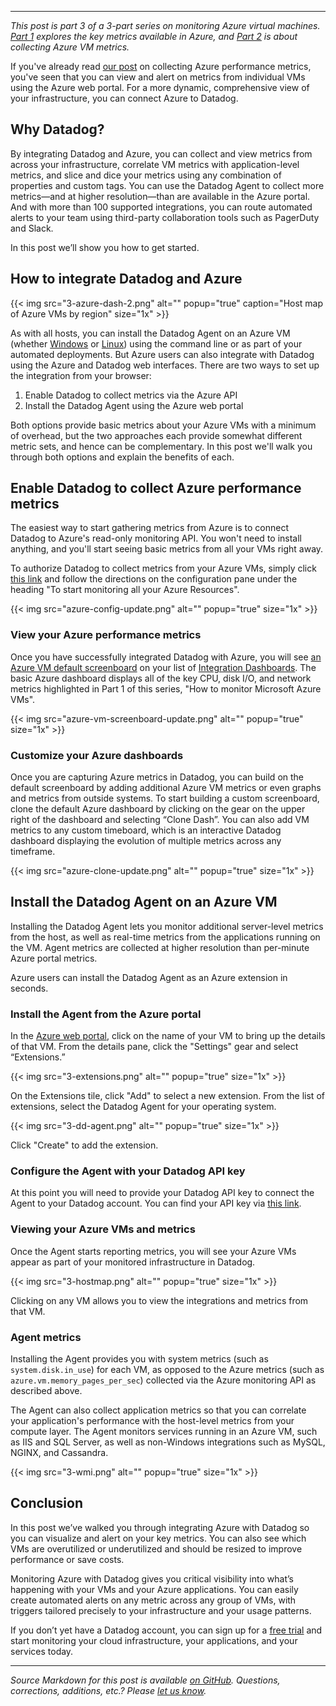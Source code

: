 ---

*This post is part 3 of a 3-part series on monitoring Azure virtual machines. [Part 1](/blog/how-to-monitor-microsoft-azure-vms) explores the key metrics available in Azure, and [Part 2](/blog/how-to-collect-azure-metrics) is about collecting Azure VM metrics.*

If you've already read [our post](/blog/how-to-collect-azure-metrics) on collecting Azure performance metrics, you've seen that you can view and alert on metrics from individual VMs using the Azure web portal. For a more dynamic, comprehensive view of your infrastructure, you can connect Azure to Datadog.


## Why Datadog?

By integrating Datadog and Azure, you can collect and view metrics from across your infrastructure, correlate VM metrics with application-level metrics, and slice and dice your metrics using any combination of properties and custom tags. You can use the Datadog Agent to collect more metrics—and at higher resolution—than are available in the Azure portal. And with more than 100 supported integrations, you can route automated alerts to your team using third-party collaboration tools such as PagerDuty and Slack.

In this post we’ll show you how to get started.


## How to integrate Datadog and Azure

{{< img src="3-azure-dash-2.png" alt="" popup="true" caption="Host map of Azure VMs by region" size="1x" >}}

As with all hosts, you can install the Datadog Agent on an Azure VM (whether [Windows](https://app.datadoghq.com/account/settings#agent/windows) or [Linux](https://app.datadoghq.com/account/settings#agent/ubuntu)) using the command line or as part of your automated deployments. But Azure users can also integrate with Datadog using the Azure and Datadog web interfaces. There are two ways to set up the integration from your browser:

1. Enable Datadog to collect metrics via the Azure API
2. Install the Datadog Agent using the Azure web portal


Both options provide basic metrics about your Azure VMs with a minimum of overhead, but the two approaches each provide somewhat different metric sets, and hence can be complementary. In this post we'll walk you through both options and explain the benefits of each.

## Enable Datadog to collect Azure performance metrics

The easiest way to start gathering metrics from Azure is to connect Datadog to Azure's read-only monitoring API. You won't need to install anything, and you'll start seeing basic metrics from all your VMs right away.

To authorize Datadog to collect metrics from your Azure VMs, simply click [this link](https://app.datadoghq.com/azure/landing) and follow the directions on the configuration pane under the heading "To start monitoring all your Azure Resources".

{{< img src="azure-config-update.png" alt="" popup="true" size="1x" >}}

### View your Azure performance metrics
Once you have successfully integrated Datadog with Azure, you will see [an Azure VM default screenboard](https://app.datadoghq.com/screen/integration/azure_vm) on your list of [Integration Dashboards](https://app.datadoghq.com/dash/list). The basic Azure dashboard displays all of the key CPU, disk I/O, and network metrics highlighted in Part 1 of this series, "How to monitor Microsoft Azure VMs".

{{< img src="azure-vm-screenboard-update.png" alt="" popup="true" size="1x" >}}

### Customize your Azure dashboards
Once you are capturing Azure metrics in Datadog, you can build on the default screenboard by adding additional Azure VM metrics or even graphs and metrics from outside systems. To start building a custom screenboard, clone the default Azure dashboard by clicking on the gear on the upper right of the dashboard and selecting “Clone Dash”. You can also add VM metrics to any custom timeboard, which is an interactive Datadog dashboard displaying the evolution of multiple metrics across any timeframe.

{{< img src="azure-clone-update.png" alt="" popup="true" size="1x" >}}


## Install the Datadog Agent on an Azure VM

Installing the Datadog Agent lets you monitor additional server-level metrics from the host, as well as real-time metrics from the applications running on the VM. Agent metrics are collected at higher resolution than per-minute Azure portal metrics.

Azure users can install the Datadog Agent as an Azure extension in seconds.

### Install the Agent from the Azure portal
In the [Azure web portal](https://portal.azure.com/), click on the name of your VM to bring up the details of that VM. From the details pane, click the "Settings" gear and select “Extensions.”

{{< img src="3-extensions.png" alt="" popup="true" size="1x" >}}

On the Extensions tile, click "Add" to select a new extension. From the list of extensions, select the Datadog Agent for your operating system.

{{< img src="3-dd-agent.png" alt="" popup="true" size="1x" >}}

Click "Create" to add the extension.

### Configure the Agent with your Datadog API key
At this point you will need to provide your Datadog API key to connect the Agent to your Datadog account. You can find your API key via [this link](https://app.datadoghq.com/azure/landing/).

### Viewing your Azure VMs and metrics
Once the Agent starts reporting metrics, you will see your Azure VMs appear as part of your monitored infrastructure in Datadog.

{{< img src="3-hostmap.png" alt="" popup="true" size="1x" >}}

Clicking on any VM allows you to view the integrations and metrics from that VM.

### Agent metrics
Installing the Agent provides you with system metrics (such as `system.disk.in_use`) for each VM, as opposed to the Azure metrics (such as `azure.vm.memory_pages_per_sec`) collected via the Azure monitoring API as described above.

The Agent can also collect application metrics so that you can correlate your application's performance with the host-level metrics from your compute layer. The Agent monitors services running in an Azure VM, such as IIS and SQL Server, as well as non-Windows integrations such as MySQL, NGINX, and Cassandra.

{{< img src="3-wmi.png" alt="" popup="true" size="1x" >}}

## Conclusion

In this post we’ve walked you through integrating Azure with Datadog so you can visualize and alert on your key metrics. You can also see which VMs are overutilized or underutilized and should be resized to improve performance or save costs.

Monitoring Azure with Datadog gives you critical visibility into what’s happening with your VMs and your Azure applications. You can easily create automated alerts on any metric across any group of VMs, with triggers tailored precisely to your infrastructure and your usage patterns.

If you don’t yet have a Datadog account, you can sign up for a <a href="#" class="sign-up-trigger">free trial</a> and start monitoring your cloud infrastructure, your applications, and your services today.

------------------------------------------------------------------------


*Source Markdown for this post is available [on GitHub](https://github.com/DataDog/the-monitor/blob/master/azure/monitor_azure_vms_using_datadog.md). Questions, corrections, additions, etc.? Please [let us know](https://github.com/DataDog/the-monitor/issues).*
